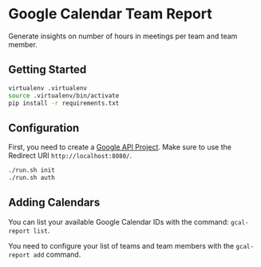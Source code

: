 # Google Calendar Team Report

Generate insights on number of hours in meetings per team and team member.

## Getting Started

```bash
virtualenv .virtualenv
source .virtualenv/bin/activate
pip install -r requirements.txt
```

## Configuration

First, you need to create a [Google API Project](https://console.developers.google.com/project). Make sure to use the Redirect URI `http://localhost:8080/`.

```bash
./run.sh init
./run.sh auth
```

## Adding Calendars

You can list your available Google Calendar IDs with the command: `gcal-report list`.

You need to configure your list of teams and team members with the `gcal-report add` command.

